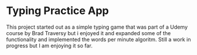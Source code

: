 # Typing Practice App
This project started out as a simple typing game that was part of a Udemy course by Brad Traversy but i enjoyed it and expanded some of the functionality and implemented the words per minute algoritm.  Still a work in progress but I am enjoying it so far.
